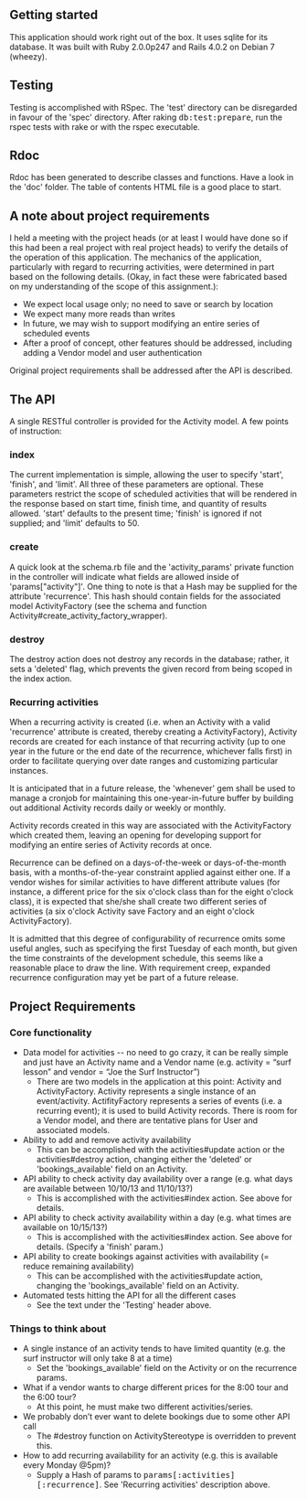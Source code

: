 ## Getting started

This application should work right out of the box. It uses sqlite for its database. It was built with Ruby 2.0.0p247 and Rails 4.0.2 on Debian 7 (wheezy).

## Testing

Testing is accomplished with RSpec. The 'test' directory can be disregarded in favour of the 'spec' directory. After raking <tt>db:test:prepare</tt>, run the rspec tests with rake or with the rspec executable.

## Rdoc

Rdoc has been generated to describe classes and functions. Have a look in the 'doc' folder. The table of contents HTML file is a good place to start.

## A note about project requirements

I held a meeting with the project heads (or at least I would have done so if this had been a real project with real project heads) to verify the details of the operation of this application. The mechanics of the application, particularly with regard to recurring activities, were determined in part based on the following details. (Okay, in fact these were fabricated based on my understanding of the scope of this assignment.):

- We expect local usage only; no need to save or search by location
- We expect many more reads than writes
- In future, we may wish to support modifying an entire series of scheduled events
- After a proof of concept, other features should be addressed, including adding a Vendor model and user authentication

Original project requirements shall be addressed after the API is described.

## The API

A single RESTful controller is provided for the Activity model. A few points of instruction:

### index

The current implementation is simple, allowing the user to specify 'start', 'finish', and 'limit'. All three of these parameters are optional. These parameters restrict the scope of scheduled activities that will be rendered in the response based on start time, finish time, and quantity of results allowed. 'start' defaults to the present time; 'finish' is ignored if not supplied; and 'limit' defaults to 50.

### create

A quick look at the schema.rb file and the 'activity_params' private function in the controller will indicate what fields are allowed inside of 'params["activity"]'. One thing to note is that a Hash may be supplied for the attribute 'recurrence'. This hash should contain fields for the associated model ActivityFactory (see the schema and function Activity#create_activity_factory_wrapper).

### destroy

The destroy action does not destroy any records in the database; rather, it sets a 'deleted' flag, which prevents the given record from being scoped in the index action.

### Recurring activities

When a recurring activity is created (i.e. when an Activity with a valid 'recurrence' attribute is created, thereby creating a ActivityFactory), Activity records are created for each instance of that recurring activity (up to one year in the future or the end date of the recurrence, whichever falls first) in order to facilitate querying over date ranges and customizing particular instances.

It is anticipated that in a future release, the 'whenever' gem shall be used to manage a cronjob for maintaining this one-year-in-future buffer by building out additional Activity records daily or weekly or monthly.

Activity records created in this way are associated with the ActivityFactory which created them, leaving an opening for developing support for modifying an entire series of Activity records at once.

Recurrence can be defined on a days-of-the-week or days-of-the-month basis, with a months-of-the-year constraint applied against either one. If a vendor wishes for similar activities to have different attribute values (for instance, a different price for the six o'clock class than for the eight o'clock class), it is expected that she/she shall create two different series of activities (a six o'clock Activity save Factory and an eight o'clock ActivityFactory).

It is admitted that this degree of configurability of recurrence omits some useful angles, such as specifying the first Tuesday of each month, but given the time constraints of the development schedule, this seems like a reasonable place to draw the line. With requirement creep, expanded recurrence configuration may yet be part of a future release.

## Project Requirements

### Core functionality

- Data model for activities -- no need to go crazy, it can be really simple and just have an Activity name and a Vendor name (e.g. activity = “surf lesson” and vendor = “Joe the Surf Instructor”)
  - There are two models in the application at this point: Activity and ActivityFactory. Activity represents a single instance of an event/activity. ActifityFactory represents a series of events (i.e. a recurring event); it is used to build Activity records. There is room for a Vendor model, and there are tentative plans for User and associated models.
- Ability to add and remove activity availability
  - This can be accomplished with the activities#update action or the activities#destroy action, changing either the 'deleted' or 'bookings_available' field on an Activity.
- API ability to check activity day availability over a range (e.g. what days are available between 10/10/13 and 11/10/13?)
  - This is accomplished with the activities#index action. See above for details.
- API ability to check activity availability within a day (e.g. what times are available on 10/15/13?)
  - This is accomplished with the activities#index action. See above for details. (Specify a 'finish' param.)
- API ability to create bookings against activities with availability (= reduce remaining availability)
  - This can be accomplished with the activities#update action, changing the 'bookings_available' field on an Activity.
- Automated tests hitting the API for all the different cases
  - See the text under the 'Testing' header above.

### Things to think about

- A single instance of an activity tends to have limited quantity (e.g. the surf instructor will only take 8 at a time)
  - Set the 'bookings_available' field on the Activity or on the recurrence params.
- What if a vendor wants to charge different prices for the 8:00 tour and the 6:00 tour?
  - At this point, he must make two different activities/series.
- We probably don’t ever want to delete bookings due to some other API call
  - The #destroy function on ActivityStereotype is overridden to prevent this.
- How to add recurring availability for an activity (e.g. this is available every Monday @5pm)? 
  - Supply a Hash of params to <tt>params[:activities][:recurrence]</tt>. See 'Recurring activities' description above.